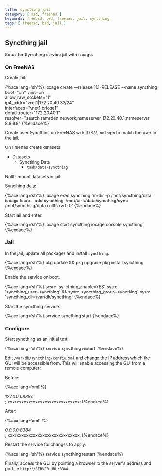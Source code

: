 ```yaml
---
title: syncthing jail
category: [ bsd, freenas ]
keywords: freebsd, bsd, freenas, jail, syncthing
tags: [ freebsd, bsd, jail ]
---
```


## Syncthing jail

Setup for Syncthing service jail with iocage.

### On FreeNAS

Create jail:

{%ace lang='sh'%}
iocage create --release 11.1-RELEASE --name syncthing \
          boot="on" vnet=on \
          allow_raw_sockets="1" \
          ip4_addr="vnet1|172.20.40.33/24" \
          interfaces="vnet1:bridge1" \
          defaultrouter="172.20.40.1" \
          resolver="search ramsden.network;nameserver 172.20.40.1;nameserver 8.8.8.8"
{%endace%}

Create user Syncthing on FreeNAS with ID `983`, `nologin` to match the user in the jail.

On Freenas create datasets:

*   Datasets
    *   Syncthing Data
        *   ```tank/data/syncthing```

Nullfs mount datasets in jail:

Syncthing data:

{%ace lang='sh'%}
iocage exec syncthing 'mkdir -p /mnt/syncthing/data'
iocage fstab --add syncthing '/mnt/tank/data/syncthing/sync /mnt/syncthing/data nullfs rw 0 0'
{%endace%}

Start jail and enter.

{%ace lang='sh'%}
iocage start syncthing
iocage console syncthing
{%endace%}

### Jail

In the jail, update all packages and install ```syncthing```.

{%ace lang='sh'%}
pkg update && pkg upgrade
pkg install syncthing
{%endace%}

Enable the service on boot.

{%ace lang='sh'%}
sysrc 'syncthing_enable=YES'
sysrc 'syncthing_user=syncthing' && sysrc 'syncthing_group=syncthing'
sysrc 'syncthing_dir=/var/db/syncthing'
{%endace%}

Start the syncthing service.

{%ace lang='sh'%}
service syncthing start
{%endace%}

### Configure

Start syncthing as an initial test:


{%ace lang='sh'%}
service syncthing restart
{%endace%}

Edit ```/var/db/syncthing/config.xml``` and change the IP address which the GUI will be accessible from. This will enable accessing the GUI from a remote computer:

Before:

{%ace lang='xml'%}
<gui enabled="true" tls="false">
 <address>127.0.0.1:8384</address>;
 <apikey>xxxxxxxxxxxxxxxxxxxxxxxxxxxxxxx</apikey>;
</gui>
{%endace%}

After:

{%ace lang='xml' %}
<gui enabled="true" tls="false">
 <address>0.0.0.0:8384</address>;
 <apikey>xxxxxxxxxxxxxxxxxxxxxxxxxxxxxxx</apikey>;
</gui>
{%endace%}

Restart the service for changes to apply:

{%ace lang='sh'%}
service syncthing restart
{%endace%}

Finally, access the GUI by pointing a browser to the server's address and port, ie ```http://SERVER_URL:8384```.
